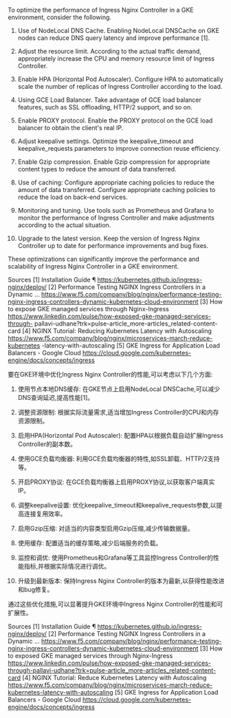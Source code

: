 
To optimize the performance of Ingress Nginx Controller in a GKE environment, consider the following.

 1. Use of NodeLocal DNS Cache.
 Enabling NodeLocal DNSCache on GKE nodes can reduce DNS query latency and improve performance [1].

 2. Adjust the resource limit.
 According to the actual traffic demand, appropriately increase the CPU and memory resource limit of Ingress Controller.

 3. Enable HPA (Horizontal Pod Autoscaler).
 Configure HPA to automatically scale the number of replicas of Ingress Controller according to the load.

 4. Using GCE Load Balancer.
 Take advantage of GCE load balancer features, such as SSL offloading, HTTP/2 support, and so on.

 5. Enable PROXY protocol.
 Enable the PROXY protocol on the GCE load balancer to obtain the client's real IP.

 6. Adjust keepalive settings.
 Optimize the keepalive_timeout and keepalive_requests parameters to improve connection reuse efficiency.

 7. Enable Gzip compression.
 Enable Gzip compression for appropriate content types to reduce the amount of data transferred.

 8. Use of caching: Configure appropriate caching policies to reduce the amount of data transferred.
 Configure appropriate caching policies to reduce the load on back-end services.

 9. Monitoring and tuning.
 Use tools such as Prometheus and Grafana to monitor the performance of Ingress Controller and make adjustments according to the actual situation.

 10. Upgrade to the latest version.
 Keep the version of Ingress Nginx Controller up to date for performance improvements and bug fixes.

 These optimizations can significantly improve the performance and scalability of Ingress Nginx Controller in a GKE environment.

 Sources
 [1] Installation Guide ¶ https://kubernetes.github.io/ingress-nginx/deploy/
 [2] Performance Testing NGINX Ingress Controllers in a Dynamic ... https://www.f5.com/company/blog/nginx/performance-testing-nginx-ingress-controllers-dynamic-kubernetes-cloud-environment
 [3] How to expose GKE managed services through Nginx-Ingress https://www.linkedin.com/pulse/how-exposed-gke-managed-services-through- pallavi-udhane?trk=pulse-article_more-articles_related-content-card
 [4] NGINX Tutorial: Reducing Kubernetes Latency with Autoscaling https://www.f5.com/company/blog/nginx/microservices-march-reduce-kubernetes -latency-with-autoscaling
 [5] GKE Ingress for Application Load Balancers - Google Cloud https://cloud.google.com/kubernetes-engine/docs/concepts/ingress




要在GKE环境中优化Ingress Nginx Controller的性能,可以考虑以下几个方面:

1. 使用节点本地DNS缓存:
在GKE节点上启用NodeLocal DNSCache,可以减少DNS查询延迟,提高性能[1]。

2. 调整资源限制:
根据实际流量需求,适当增加Ingress Controller的CPU和内存资源限制。

3. 启用HPA(Horizontal Pod Autoscaler):
配置HPA以根据负载自动扩展Ingress Controller的副本数。

4. 使用GCE负载均衡器:
利用GCE负载均衡器的特性,如SSL卸载、HTTP/2支持等。

5. 开启PROXY协议:
在GCE负载均衡器上启用PROXY协议,以获取客户端真实IP。

6. 调整keepalive设置:
优化keepalive_timeout和keepalive_requests参数,以提高连接复用效率。

7. 启用Gzip压缩:
对适当的内容类型启用Gzip压缩,减少传输数据量。

8. 使用缓存:
配置适当的缓存策略,减少后端服务的负载。

9. 监控和调优:
使用Prometheus和Grafana等工具监控Ingress Controller的性能指标,并根据实际情况进行调优。

10. 升级到最新版本:
保持Ingress Nginx Controller的版本为最新,以获得性能改进和bug修复。

通过这些优化措施,可以显著提升GKE环境中Ingress Nginx Controller的性能和可扩展性。

Sources
[1] Installation Guide ¶ https://kubernetes.github.io/ingress-nginx/deploy/
[2] Performance Testing NGINX Ingress Controllers in a Dynamic ... https://www.f5.com/company/blog/nginx/performance-testing-nginx-ingress-controllers-dynamic-kubernetes-cloud-environment
[3] How to exposed GKE managed services through Nginx-Ingress https://www.linkedin.com/pulse/how-exposed-gke-managed-services-through-pallavi-udhane?trk=pulse-article_more-articles_related-content-card
[4] NGINX Tutorial: Reduce Kubernetes Latency with Autoscaling https://www.f5.com/company/blog/nginx/microservices-march-reduce-kubernetes-latency-with-autoscaling
[5] GKE Ingress for Application Load Balancers - Google Cloud https://cloud.google.com/kubernetes-engine/docs/concepts/ingress

